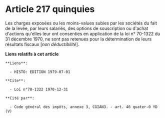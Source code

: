 # Article 217 quinquies

Les charges exposées ou les moins-values subies par les sociétés du fait de la levée, par leurs salariés, des options de
souscription ou d'achat d'actions qu'elles leur ont consenties en application de la loi n° 70-1322 du 31 décembre 1970, ne
sont pas retenues pour la détermination de leurs résultats fiscaux [*non déductibilité*].

**Liens relatifs à cet article**

	**Liens**:

	  - HISTO: EDITION 1979-07-01

	**Cite**:

	  - Loi n°70-1322 1970-12-31

	**Cité par**:

	  - Code général des impôts, annexe 3, CGIAN3. - art. 46 quater-0 YD (V)
